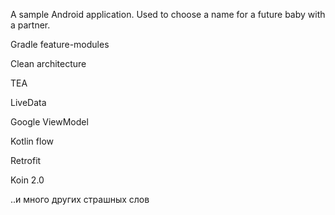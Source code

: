 A sample Android application. Used to choose a name for a future baby with a partner.

Gradle feature-modules

Clean architecture

TEA

LiveData

Google ViewModel

Kotlin flow

Retrofit

Koin 2.0

..и много других страшных слов
